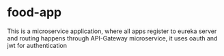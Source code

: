 # food-app
This is a microservice application, where all apps register to eureka server and routing happens through API-Gateway microservice, it uses oauth and jwt for authentication
